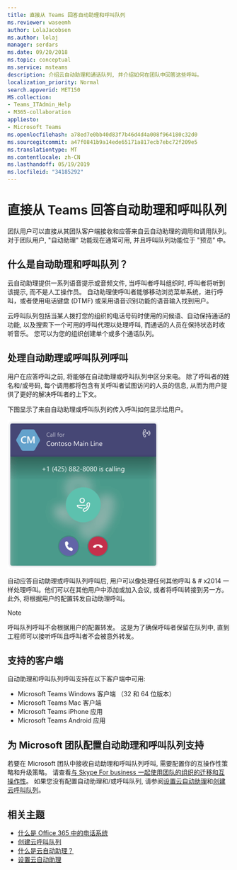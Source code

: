```yaml
---
title: 直接从 Teams 回答自动助理和呼叫队列
ms.reviewer: waseemh
author: LolaJacobsen
ms.author: lolaj
manager: serdars
ms.date: 09/20/2018
ms.topic: conceptual
ms.service: msteams
description: 介绍云自动助理和通话队列, 并介绍如何在团队中回答这些呼叫。
localization_priority: Normal
search.appverid: MET150
MS.collection:
- Teams_ITAdmin_Help
- M365-collaboration
appliesto:
- Microsoft Teams
ms.openlocfilehash: a78ed7e0bb40d83f7b46d4d4a008f964180c32d0
ms.sourcegitcommit: a47f0841b9a14ede65171a817ecb7ebc72f209e5
ms.translationtype: MT
ms.contentlocale: zh-CN
ms.lasthandoff: 05/19/2019
ms.locfileid: "34185292"
---
```

<a name="answer-auto-attendant-and-call-queue-calls-directly-from-teams"></a>直接从 Teams 回答自动助理和呼叫队列
===========================================================

团队用户可以直接从其团队客户端接收和应答来自云自动助理的调用和调用队列。 对于团队用户, "自动助理" 功能现在通常可用, 并且呼叫队列功能位于 "预览" 中。 

## <a name="what-are-auto-attendants-and-call-queues"></a>什么是自动助理和呼叫队列？

云自动助理提供一系列语音提示或音频文件, 当呼叫者呼叫组织时, 呼叫者将听到该提示, 而不是人工操作员。 自动助理使呼叫者能够移动浏览菜单系统，进行呼叫，或者使用电话键盘 (DTMF) 或采用语音识别功能的语音输入找到用户。

云呼叫队列包括当某人拨打您的组织的电话号码时使用的问候语、自动保持通话的功能, 以及搜索下一个可用的呼叫代理以处理呼叫, 而通话的人员在保持状态时收听音乐。 您可以为您的组织创建单个或多个通话队列。

## <a name="handling-an-auto-attendant-or-call-queue-call"></a>处理自动助理或呼叫队列呼叫

用户在应答呼叫之前, 将能够在自动助理或呼叫队列中区分来电。 除了呼叫者的姓名和/或号码, 每个调用都将包含有关呼叫者试图访问的人员的信息, 从而为用户提供了更好的解决呼叫者的上下文。

下图显示了来自自动助理或呼叫队列的传入呼叫如何显示给用户。

![传入呼叫通知](media/answer-auto-attendant-and-call-queue-calls-image1.png)

自动应答自动助理或呼叫队列呼叫后, 用户可以像处理任何其他呼叫 & # x2014 一样处理呼叫。他们可以在其他用户中添加或加入会议, 或者将呼叫转接到另一方。 此外, 将根据用户的配置转发自动助理呼叫。

> [!NOTE] 
> 呼叫队列呼叫不会根据用户的配置转发。 这是为了确保呼叫者保留在队列中, 直到工程师可以接听呼叫且呼叫者不会被意外转发。

## <a name="supported-clients"></a>支持的客户端

自动助理和呼叫队列呼叫支持在以下客户端中可用:

-   Microsoft Teams Windows 客户端 （32 和 64 位版本）
-   Microsoft Teams Mac 客户端
-   Microsoft Teams iPhone 应用
-   Microsoft Teams Android 应用

## <a name="configure-auto-attendant-and-call-queue-support-for-microsoft-teams"></a>为 Microsoft 团队配置自动助理和呼叫队列支持

若要在 Microsoft 团队中接收自动助理和呼叫队列呼叫, 需要配置你的互操作性策略和升级策略。 请查看[与 Skype For business 一起使用团队的组织的迁移和互操作性](migration-interop-guidance-for-teams-with-skype.md)。 如果您没有配置自动助理和/或呼叫队列, 请参阅[设置云自动助理](create-a-phone-system-auto-attendant.md)和[创建云呼叫队列](create-a-phone-system-call-queue.md)。

## <a name="related-topics"></a>相关主题

-   [什么是 Office 365 中的电话系统](what-is-phone-system-in-office-365.md)
-   [创建云呼叫队列](create-a-phone-system-call-queue.md)
-   [什么是云自动助理？](what-are-phone-system-auto-attendants.md)
-   [设置云自动助理](create-a-phone-system-auto-attendant.md)

